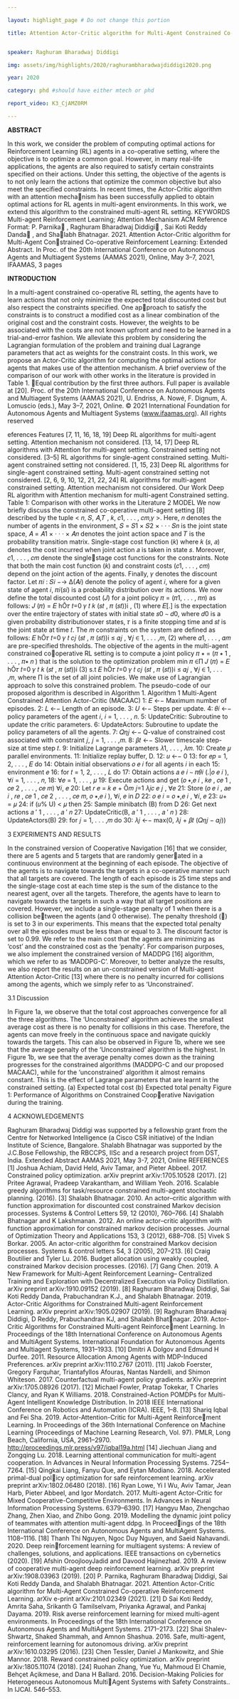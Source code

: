 ```yaml
---

layout: highlight_page # Do not change this portion

title: Attention Actor-Critic algorithm for Multi-Agent Constrained Co-operative Reinforcement Learning


speaker: Raghuram Bharadwaj Diddigi

img: assets/img/highlights/2020/raghurambharadwajdiddigi2020.png

year: 2020

category: phd #should have either mtech or phd

report_video: K3_CjAMZ0RM

---
```


**ABSTRACT**

In this work, we consider the problem of computing optimal actions
for Reinforcement Learning (RL) agents in a co-operative setting,
where the objective is to optimize a common goal. However, in
many real-life applications, the agents are also required to satisfy
certain constraints specified on their actions. Under this setting, the
objective of the agents is to not only learn the actions that optimize
the common objective but also meet the specified constraints. In
recent times, the Actor-Critic algorithm with an attention mechanism has been successfully applied to obtain optimal actions for RL
agents in multi-agent environments. In this work, we extend this
algorithm to the constrained multi-agent RL setting.
KEYWORDS
Multi-agent Reinforcement Learning; Attention Mechanism
ACM Reference Format:
P. Parnika∗
, Raghuram Bharadwaj Diddigi∗
, Sai Koti Reddy Danda∗
, and Shalabh Bhatnagar. 2021. Attention Actor-Critic algorithm for Multi-Agent Constrained Co-operative Reinforcement Learning: Extended Abstract. In Proc.
of the 20th International Conference on Autonomous Agents and Multiagent
Systems (AAMAS 2021), Online, May 3–7, 2021, IFAAMAS, 3 pages 

**INTRODUCTION**

In a multi-agent constrained co-operative RL setting, the agents
have to learn actions that not only minimize the expected total
discounted cost but also respect the constraints specified. One approach to satisfy the constraints is to construct a modified cost as
a linear combination of the original cost and the constraint costs.
However, the weights to be associated with the costs are not known
upfront and need to be learned in a trial-and-error fashion. We
alleviate this problem by considering the Lagrangian formulation
of the problem and training dual Lagrange parameters that act
as weights for the constraint costs. In this work, we propose an
Actor-Critic algorithm for computing the optimal actions for agents
that makes use of the attention mechanism. A brief overview of
the comparison of our work with other works in the literature is
provided in Table 1.
∗Equal contribution by the first three authors. Full paper is available at [20].
Proc. of the 20th International Conference on Autonomous Agents and Multiagent Systems
(AAMAS 2021), U. Endriss, A. Nowé, F. Dignum, A. Lomuscio (eds.), May 3–7, 2021, Online.
© 2021 International Foundation for Autonomous Agents and Multiagent Systems
(www.ifaamas.org). All rights reserved

eferences Features
[7, 11, 16,
18, 19]
Deep RL algorithms for multi-agent setting.
Attention mechanism not considered.
[13, 14, 17]
Deep RL algorithms with Attention for
multi-agent setting. Constrained setting not
considered.
[3–5]
RL algorithms for single-agent constrained
setting. Multi-agent constrained setting not
considered.
[1, 15, 23]
Deep RL algorithms for single-agent
constrained setting. Multi-agent constrained
setting not considered.
[2, 6, 9, 10,
12, 21, 22,
24]
RL algorithms for multi-agent constrained
setting. Attention mechanism not considered.
Our Work Deep RL algorithm with Attention mechanism
for multi-agent Constrained setting.
Table 1: Comparison with other works in the Literature
2 MODEL
We now briefly discuss the constrained co-operative multi-agent
setting [8] described by the tuple < 𝑛, 𝑆, 𝐴,𝑇 , 𝑘, 𝑐1, . . . , 𝑐𝑚,𝛾 >. Here,
𝑛 denotes the number of agents in the environment, 𝑆 = 𝑆1 × 𝑆2 ×
· · · 𝑆𝑛 is the joint state space, 𝐴 = 𝐴1 × · · · × 𝐴𝑛 denotes the joint
action space and 𝑇 is the probability transition matrix. Single-stage
cost function (𝑘) where 𝑘 (𝑠, 𝑎) denotes the cost incurred when joint
action 𝑎 is taken in state 𝑠. Moreover, 𝑐1, . . . , 𝑐𝑚 denote the singlestage cost functions for the constraints. Note that both the main
cost function (𝑘) and constraint costs (𝑐1, . . . , 𝑐𝑚) depend on the
joint action of the agents. Finally, 𝛾 denotes the discount factor.
Let 𝜋𝑖
: 𝑆𝑖 −→ Δ(𝐴𝑖) denote the policy of agent 𝑖, where for a
given state of agent 𝑖, 𝜋𝑖(𝑠𝑖) is a probability distribution over its
actions. We now define the total discounted cost (𝐽) for a joint
policy 𝜋 = (𝜋1, . . . , 𝜋𝑛) as follows:
𝐽 (𝜋) = 𝐸
hÕ𝜏
𝑡=0
𝛾
𝑡
𝑘 (𝑠𝑡
, 𝜋 (𝑠𝑡))i
, (1)
where 𝐸[.] is the expectation over the entire trajectory of states
with initial state 𝑠0 ∼ 𝑑0, where 𝑑0 is a given probability distributionover states, 𝜏 is a finite stopping time and 𝑠𝑡
is the joint state at
time 𝑡. The 𝑚 constraints on the system are defined as follows:
𝐸
hÕ𝜏
𝑡=0
𝛾
𝑡
𝑐𝑗 (𝑠𝑡
, 𝜋 (𝑠𝑡))i
≤ 𝛼𝑗
, ∀𝑗 ∈ 1, . . . ,𝑚, (2)
where 𝛼1, . . . , 𝛼𝑚 are pre-specified thresholds.
The objective of the agents in the multi-agent constrained cooperative RL setting is to compute a joint policy 𝜋
∗ = (𝜋
∗
1
, . . . , 𝜋∗
𝑛
)
that is the solution to the optimization problem
min
𝜋 ∈Π
𝐽 (𝜋) = 𝐸
hÕ𝜏
𝑡=0
𝛾
𝑡
𝑘 (𝑠𝑡
, 𝜋 (𝑠𝑡))i
(3)
s.t 𝐸
hÕ𝜏
𝑡=0
𝛾
𝑡
𝑐𝑗 (𝑠𝑡
, 𝜋 (𝑠𝑡))i
≤ 𝛼𝑗
, ∀𝑗 ∈ 1, . . . ,𝑚,
where Π is the set of all joint policies. We make use of Lagrangian
approach to solve this constrained problem. The pseudo-code of
our proposed algorithm is described in Algorithm 1.
Algorithm 1 Multi-Agent Constrained Attention Actor-Critic
(MACAAC)
1: 𝐸 ←− Maximum number of episodes.
2: 𝐿 ←− Length of an episode.
3: 𝑈 ←− Steps per update.
4: 𝜃𝑖 ←− policy parameters of the agent 𝑖, 𝑖 = 1, . . . , 𝑛.
5: UpdateCritic: Subroutine to update the critic parameters.
6: UpdateActors: Subroutine to update the policy parameters of
all the agents.
7: 𝑄𝜂𝑗 ←− Q-value of constrained cost associated with constraint
𝑗, 𝑗 = 1, . . . ,𝑚.
8: 𝛽𝑡 ←− Slower timescale step-size at time step 𝑡.
9: Initialize Lagrange parameters 𝜆1, . . . , 𝜆𝑚.
10: Create 𝜇 parallel environments.
11: Initialize replay buffer, D.
12: 𝑢 ←− 0
13: for 𝑒𝑝 = 1, 2, . . . , 𝐸 do
14: Obtain initial observations 𝑜
𝑒
𝑖
for all agents 𝑖 in each
15: environment 𝑒
16: for 𝑡 = 1, 2, . . . , 𝐿 do
17: Obtain actions 𝑎
𝑒
𝑖
∼ 𝜋𝜃𝑖
(.|𝑜
𝑒
𝑖
), ∀𝑖 = 1, . . . , 𝑛,
18: ∀𝑒 = 1, . . . , 𝜇
19: Execute actions and get (𝑜
∗,𝑒
𝑖
, 𝑘𝑒
, 𝑐𝑒
1
, 𝑐𝑒
2
, . . . , 𝑐𝑒
𝑚) ∀𝑖, 𝑒
20: Let 𝑟
𝑒 = 𝑘
𝑒 +
Õ𝑚
𝑗=1
𝜆𝑗𝑐
𝑒
𝑗
, ∀𝑒
21: Store (𝑜
𝑒
𝑖
, 𝑎𝑒
𝑖
, 𝑟𝑒
, 𝑐𝑒
1
, 𝑐𝑒
2
, . . . , 𝑐𝑒
𝑚, 𝑜
∗,𝑒
𝑖
), ∀𝑖, 𝑒 in 𝐷
22: 𝑜
𝑒
𝑖
= 𝑜
∗,𝑒
𝑖
, ∀𝑖, 𝑒
23: 𝑢+ = 𝜇
24: if (𝑢% U) < 𝜇 then
25: Sample minibatch (B) from D
26: Get next actions 𝑎
′
1
, . . . , 𝑎
′
𝑛
27: UpdateCritic(B, 𝑎
′
1
, . . . , 𝑎
′
𝑛
)
28: UpdateActors(B)
29: for 𝑗 = 1, . . . ,𝑚 do
30: 𝜆𝑗 ←− max(0, 𝜆𝑗 + 𝛽𝑡 (𝑄𝜂𝑗 − 𝛼𝑗))

3 EXPERIMENTS AND RESULTS

In the constrained version of Cooperative Navigation [16] that we
consider, there are 5 agents and 5 targets that are randomly generated in a continuous environment at the beginning of each episode.
The objective of the agents is to navigate towards the targets in a
co-operative manner such that all targets are covered. The length
of each episode is 25 time steps and the single-stage cost at each
time step is the sum of the distance to the nearest agent, over all the
targets. Therefore, the agents have to learn to navigate towards the
targets in such a way that all target positions are covered. However,
we include a single-stage penalty of 1 when there is a collision between the agents (and 0 otherwise). The penalty threshold (𝛼) is set
to 3 in our experiments. This means that the expected total penalty
over all the episodes must be less than or equal to 3. The discount
factor is set to 0.99. We refer to the main cost that the agents are
minimizing as ‘cost’ and the constrained cost as the ‘penalty’. For
comparison purposes, we also implement the constrained version
of MADDPG [16] algorithm, which we refer to as ‘MADDPG-C’.
Moreover, to better analyze the results, we also report the results
on an un-constrained version of Multi-agent Attention Actor-Critic
[13] where there is no penalty incurred for collisions among the
agents, which we simply refer to as ‘Unconstrained’.

3.1 Discussion

In Figure 1a, we observe that the total cost approaches convergence
for all the three algorithms. The ‘Unconstrained’ algorithm achieves
the smallest average cost as there is no penalty for collisions in
this case. Therefore, the agents can move freely in the continuous
space and navigate quickly towards the targets. This can also be
observed in Figure 1b, where we see that the average penalty of the
‘Unconstrained’ algorithm is the highest. In Figure 1b, we see that
the average penalty comes down as the training progresses for the
constrained algorithms (MADDPG-C and our proposed MACAAC),
while for the ‘unconstrained’ algorithm it almost remains constant.
This is the effect of Lagrange parameters that are learnt in the
constrained setting.
(a) Expected total cost (b) Expected total penalty
Figure 1: Performance of Algorithms on Constrained Cooperative Navigation during the training.

4 ACKNOWLEDGEMENTS

Raghuram Bharadwaj Diddigi was supported by a fellowship grant
from the Centre for Networked Intelligence (a Cisco CSR initiative)
of the Indian Institute of Science, Bangalore. Shalabh Bhatnagar
was supported by the J.C.Bose Fellowship, the RBCCPS, IISc and a
research project from DST, India.
Extended Abstract AAMAS 2021, May 3-7, 2021, Online REFERENCES
[1] Joshua Achiam, David Held, Aviv Tamar, and Pieter Abbeel. 2017. Constrained
policy optimization. arXiv preprint arXiv:1705.10528 (2017).
[2] Pritee Agrawal, Pradeep Varakantham, and William Yeoh. 2016. Scalable greedy
algorithms for task/resource constrained multi-agent stochastic planning. (2016).
[3] Shalabh Bhatnagar. 2010. An actor–critic algorithm with function approximation
for discounted cost constrained Markov decision processes. Systems & Control
Letters 59, 12 (2010), 760–766.
[4] Shalabh Bhatnagar and K Lakshmanan. 2012. An online actor–critic algorithm
with function approximation for constrained markov decision processes. Journal
of Optimization Theory and Applications 153, 3 (2012), 688–708.
[5] Vivek S Borkar. 2005. An actor-critic algorithm for constrained Markov decision
processes. Systems & control letters 54, 3 (2005), 207–213.
[6] Craig Boutilier and Tyler Lu. 2016. Budget allocation using weakly coupled,
constrained Markov decision processes. (2016).
[7] Gang Chen. 2019. A New Framework for Multi-Agent Reinforcement Learning–
Centralized Training and Exploration with Decentralized Execution via Policy
Distillation. arXiv preprint arXiv:1910.09152 (2019).
[8] Raghuram Bharadwaj Diddigi, Sai Koti Reddy Danda, Prabuchandran K.J., and
Shalabh Bhatnagar. 2019. Actor-Critic Algorithms for Constrained Multi-agent
Reinforcement Learning. arXiv preprint arXiv:1905.02907 (2019).
[9] Raghuram Bharadwaj Diddigi, D Reddy, Prabuchandran KJ, and Shalabh Bhatnagar. 2019. Actor-Critic Algorithms for Constrained Multi-agent Reinforcement Learning. In Proceedings of the 18th International Conference on Autonomous
Agents and MultiAgent Systems. International Foundation for Autonomous Agents
and Multiagent Systems, 1931–1933.
[10] Dmitri A Dolgov and Edmund H Durfee. 2011. Resource Allocation Among
Agents with MDP-Induced Preferences. arXiv preprint arXiv:1110.2767 (2011).
[11] Jakob Foerster, Gregory Farquhar, Triantafyllos Afouras, Nantas Nardelli, and
Shimon Whiteson. 2017. Counterfactual multi-agent policy gradients. arXiv
preprint arXiv:1705.08926 (2017).
[12] Michael Fowler, Pratap Tokekar, T Charles Clancy, and Ryan K Williams. 2018.
Constrained-Action POMDPs for Multi-Agent Intelligent Knowledge Distribution.
In 2018 IEEE International Conference on Robotics and Automation (ICRA). IEEE,
1–8.
[13] Shariq Iqbal and Fei Sha. 2019. Actor-Attention-Critic for Multi-Agent Reinforcement Learning. In Proceedings of the 36th International Conference on Machine
Learning (Proceedings of Machine Learning Research, Vol. 97). PMLR, Long Beach,
California, USA, 2961–2970. http://proceedings.mlr.press/v97/iqbal19a.html
[14] Jiechuan Jiang and Zongqing Lu. 2018. Learning attentional communication for
multi-agent cooperation. In Advances in Neural Information Processing Systems.
7254–7264.
[15] Qingkai Liang, Fanyu Que, and Eytan Modiano. 2018. Accelerated primal-dual policy optimization for safe reinforcement learning. arXiv preprint arXiv:1802.06480
(2018).
[16] Ryan Lowe, Yi I Wu, Aviv Tamar, Jean Harb, Pieter Abbeel, and Igor Mordatch.
2017. Multi-agent Actor-Critic for Mixed Cooperative-Competitive Environments.
In Advances in Neural Information Processing Systems. 6379–6390.
[17] Hangyu Mao, Zhengchao Zhang, Zhen Xiao, and Zhibo Gong. 2019. Modelling the
dynamic joint policy of teammates with attention multi-agent ddpg. In Proceedings of the 18th International Conference on Autonomous Agents and MultiAgent
Systems. 1108–1116.
[18] Thanh Thi Nguyen, Ngoc Duy Nguyen, and Saeid Nahavandi. 2020. Deep reinforcement learning for multiagent systems: A review of challenges, solutions,
and applications. IEEE transactions on cybernetics (2020).
[19] Afshin OroojlooyJadid and Davood Hajinezhad. 2019. A review of cooperative
multi-agent deep reinforcement learning. arXiv preprint arXiv:1908.03963 (2019).
[20] P. Parnika, Raghuram Bharadwaj Diddigi, Sai Koti Reddy Danda, and Shalabh
Bhatnagar. 2021. Attention Actor-Critic algorithm for Multi-Agent Constrained
Co-operative Reinforcement Learning. arXiv e-print arXiv:2101.02349 (2021).
[21] D Sai Koti Reddy, Amrita Saha, Srikanth G Tamilselvam, Priyanka Agrawal, and
Pankaj Dayama. 2019. Risk averse reinforcement learning for mixed multi-agent
environments. In Proceedings of the 18th International Conference on Autonomous
Agents and MultiAgent Systems. 2171–2173.
[22] Shai Shalev-Shwartz, Shaked Shammah, and Amnon Shashua. 2016. Safe,
multi-agent, reinforcement learning for autonomous driving. arXiv preprint
arXiv:1610.03295 (2016).
[23] Chen Tessler, Daniel J Mankowitz, and Shie Mannor. 2018. Reward constrained
policy optimization. arXiv preprint arXiv:1805.11074 (2018).
[24] Ruohan Zhang, Yue Yu, Mahmoud El Chamie, Behçet Açikmese, and Dana H
Ballard. 2016. Decision-Making Policies for Heterogeneous Autonomous MultiAgent Systems with Safety Constraints.. In IJCAI. 546–553.

